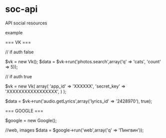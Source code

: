 # soc-api
API social resources

example

=== VK ===

// if auth false

$vk = new Vk();
$data = $vk->run('photos.search',array('q' => 'cats', 'count' => 5));

// if auth true

$vk = new Vk(
    array(
        'app_id'        => 'XXXXXX',
        'secret_key'    => 'XXXXXXXXXXXXXXXXX',
    )
);

$data = $vk->run('audio.getLyrics',array('lyrics_id' => '2428970'), true);


=== GOOGLE ===

$google = new Google();

//web, images
$data = $google->run('web',array('q' => 'Пингвин'));

